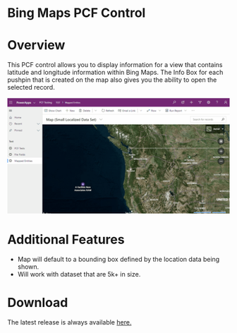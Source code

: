 # Bing Maps PCF Control

# Overview
This PCF control allows you to display information for a view that contains latitude and longitude information within Bing Maps.  The Info Box for each pushpin that is created on the map also gives you the ability to open the selected record.

![Bing Maps Control Demonstration](https://github.com/rwilson504/Blogger/blob/master/Bing-Maps-Control/images/bing-maps-control.gif?raw=true)

# Additional Features
* Map will default to a bounding box defined by the location data being shown.
* Will work with dataset that are 5k+ in size.

# Download
The latest release is always available [here.](https://github.com/rwilson504/PCFControls/releases/latest)
<!--stackedit_data:
eyJoaXN0b3J5IjpbLTE4NTQzNTYyMzRdfQ==
-->